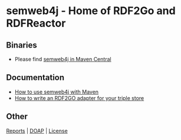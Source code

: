 semweb4j - Home of RDF2Go and RDFReactor
========================================

Binaries
--------
* Please find [semweb4j in Maven Central](http://search.maven.org/#search|ga|1|org.semweb4j)

Documentation
-------------
* [How to use semweb4j with Maven](README.Maven.md)
* [How to write an RDF2GO adapter for your triple store](README.WriteYourOwnRDF2GoAdapter.md)

Other
-----
[Reports](http://mavenrepo.fzi.de/semweb4j.org/site/semweb4j/) |
[DOAP](http://mavenrepo.fzi.de/semweb4j.org/site/semweb4j/doap.rdf) |
[License](LICENSE.txt)
